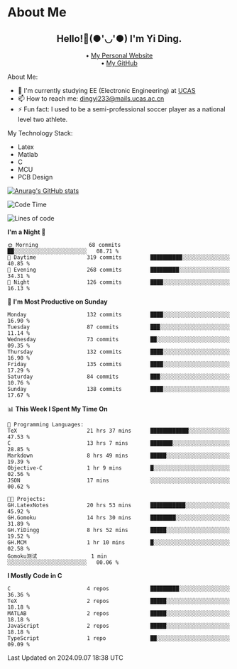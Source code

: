 # About Me

<h2 style="text-align:center;"> Hello!👋(●'◡'●) I'm Yi Ding.</h2>

<div style="text-align:center;">
  • <a href="https://yidingg.github.io/YiDingg">My Personal Website</a><br>
  • <a href="https://github.com/YiDingg">My GitHub</a>
</div>

About Me:
- 🔭 I'm currently studying EE (Electronic Engineering) at [UCAS](https://www.ucas.ac.cn/)
- 📫 How to reach me: dingyi233@mails.ucas.ac.cn
- ⚡ Fun fact: I used to be a semi-professional soccer player as a national level two athlete.

My Technology Stack:
- Latex
- Matlab
- C
- MCU
- PCB Design

[![Anurag's GitHub stats](https://github-readme-stats.vercel.app/api?username=YiDingg)](https://github.com/anuraghazra/github-readme-stats)

<!--START_SECTION:waka-->
![Code Time](http://img.shields.io/badge/Code%20Time-399%20hrs%2033%20mins-blue)

![Lines of code](https://img.shields.io/badge/From%20Hello%20World%20I%27ve%20Written-570.1%20thousand%20lines%20of%20code-blue)

**I'm a Night 🦉** 

```text
🌞 Morning                68 commits          ██░░░░░░░░░░░░░░░░░░░░░░░   08.71 % 
🌆 Daytime                319 commits         ██████████░░░░░░░░░░░░░░░   40.85 % 
🌃 Evening                268 commits         █████████░░░░░░░░░░░░░░░░   34.31 % 
🌙 Night                  126 commits         ████░░░░░░░░░░░░░░░░░░░░░   16.13 % 
```
📅 **I'm Most Productive on Sunday** 

```text
Monday                   132 commits         ████░░░░░░░░░░░░░░░░░░░░░   16.90 % 
Tuesday                  87 commits          ███░░░░░░░░░░░░░░░░░░░░░░   11.14 % 
Wednesday                73 commits          ██░░░░░░░░░░░░░░░░░░░░░░░   09.35 % 
Thursday                 132 commits         ████░░░░░░░░░░░░░░░░░░░░░   16.90 % 
Friday                   135 commits         ████░░░░░░░░░░░░░░░░░░░░░   17.29 % 
Saturday                 84 commits          ███░░░░░░░░░░░░░░░░░░░░░░   10.76 % 
Sunday                   138 commits         ████░░░░░░░░░░░░░░░░░░░░░   17.67 % 
```


📊 **This Week I Spent My Time On** 

```text
💬 Programming Languages: 
TeX                      21 hrs 37 mins      ████████████░░░░░░░░░░░░░   47.53 % 
C                        13 hrs 7 mins       ███████░░░░░░░░░░░░░░░░░░   28.85 % 
Markdown                 8 hrs 49 mins       █████░░░░░░░░░░░░░░░░░░░░   19.39 % 
Objective-C              1 hr 9 mins         █░░░░░░░░░░░░░░░░░░░░░░░░   02.56 % 
JSON                     17 mins             ░░░░░░░░░░░░░░░░░░░░░░░░░   00.62 % 

🐱‍💻 Projects: 
GH.LatexNotes            20 hrs 53 mins      ███████████░░░░░░░░░░░░░░   45.92 % 
GH.Gomoku                14 hrs 30 mins      ████████░░░░░░░░░░░░░░░░░   31.89 % 
GH.YiDingg               8 hrs 52 mins       █████░░░░░░░░░░░░░░░░░░░░   19.52 % 
GH.MCM                   1 hr 10 mins        █░░░░░░░░░░░░░░░░░░░░░░░░   02.58 % 
Gomoku测试                 1 min               ░░░░░░░░░░░░░░░░░░░░░░░░░   00.06 % 
```

**I Mostly Code in C** 

```text
C                        4 repos             █████████░░░░░░░░░░░░░░░░   36.36 % 
TeX                      2 repos             █████░░░░░░░░░░░░░░░░░░░░   18.18 % 
MATLAB                   2 repos             █████░░░░░░░░░░░░░░░░░░░░   18.18 % 
JavaScript               2 repos             █████░░░░░░░░░░░░░░░░░░░░   18.18 % 
TypeScript               1 repo              ██░░░░░░░░░░░░░░░░░░░░░░░   09.09 % 
```




 Last Updated on 2024.09.07 18:38 UTC
<!--END_SECTION:waka-->
